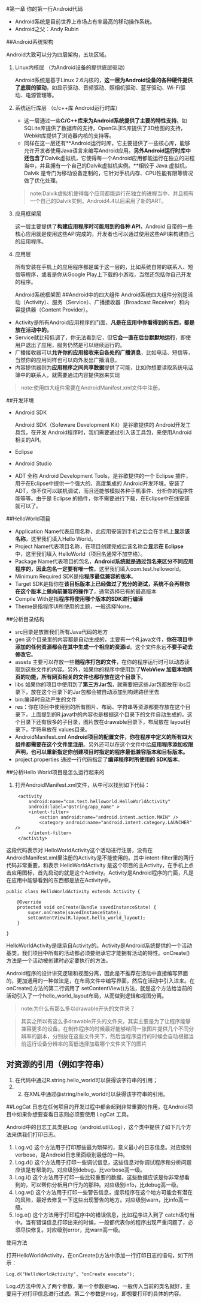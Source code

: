 #第一章 你的第一行Android代码

* Android系统是目前世界上市场占有率最高的移动操作系统。
* Android之父：Andy Rubin

##Android系统架构

Android大致可以分为四层架构，五块区域。 

1. Linux内核层 （为Android设备的提供底层驱动）
	
	Android系统是基于Linux 2.6内核的，**这一层为Android设备的各种硬件提供了底层的驱动**，如显示驱动、音频驱动、照相机驱动、蓝牙驱动、Wi-Fi驱动、电源管理等。 
2. 系统运行库层 （c/c++库 Android运行时库）
	
	* 这一层通过一些**C/C++库来为Android系统提供了主要的特性支持**。如SQLite库提供了数据库的支持，OpenGL|ES库提供了3D绘图的支持，Webkit库提供了浏览器内核的支持等。 
	* 同样在这一层还有**Android运行时库，它主要提供了一些核心库，能够允许开发者使用Java语言来编写Android应用。**另外Android运行时库中还包含了**Dalvik虚拟机，它使得每一个Android应用都能运行在独立的进程当中，并且拥有一个自己的Dalvik虚拟机实例。**相较于 Java 虚拟机，Dalvik 是专门为移动设备定制的，它针对手机内存、CPU性能有限等情况做了优化处理。 

	>note:Dalvik虚拟机使得每个应用都能运行在独立的进程当中，并且拥有一个自己的Dalvik实例。Android4.4以后采用了新的ART。
3. 应用框架层 
	
	这一层主要提供了**构建应用程序时可能用到的各种 API**，Android 自带的一些核心应用就是使用这些API完成的，开发者也可以通过使用这些API来构建自己的应用程序。
4.	应用层 
	
	所有安装在手机上的应用程序都是属于这一层的，比如系统自带的联系人、短信等程序，或者是你从Google Play上下载的小游戏，当然还包括你自己开发的程序。 

	Android系统框架图
##Android中的四大组件
Android系统四大组件分别是活动（Activity）、服务（Service）、广播接收器（Broadcast Receiver）和内容提供器（Content Provider）。

* Activity是所有Android应用程序的门面，**凡是在应用中你看得到的东西，都是放在活动中的。**
* Service就比较低调了，你无法看到它，但**它会一直在后台默默地运行**，即使用户退出了应用，服务仍然是可以继续运行的。 
* 广播接收器可以**允许你的应用接收来自各处的广播消息**，比如电话、短信等，当然你的应用同样也可以向外发出广播消息。
* 内容提供器则为**应用程序之间共享数据**提供了可能，比如你想要读取系统电话簿中的联系人，就需要通过内容提供器来实现

>note:使用四大组件需要在AndroidManifest.xml文件中注册。

##开发环境

* Android SDK 
	
	Android SDK（Sofeware Development Kit）是谷歌提供的 Android开发工具包，在开发 Android程序时，我们需要通过引入该工具包，来使用Android相关的API。

* Eclipse
* Android Studio
* ADT 全称 Android Development Tools，是谷歌提供的一个 Eclipse 插件，用于在Eclipse中提供一个强大的、高度集成的 Android开发环境。安装了 ADT，你不仅可以联机调试，而且还能够模拟各种手机事件、分析你的程序性能等等。由于是 Eclipse 的插件，你不需要进行下载，在Eclipse中在线安装就可以了。 

##HelloWorld项目
* Application Name代表应用名称，此应用安装到手机之后会在手机上**显示该名称**，这里我们填入Hello World。
* Project Name代表项目名称，在项目创建完成后该名称会**显示在 Eclipse** 中，这里我们填入 HelloWorld（项目名通常不加空格）。
* Package Name代表项目的包名，**Android系统就是通过包名来区分不同应用程序的，因此包名一定要有唯一性**，这里我们填入com.test.helloworld。
* Minimum Required SDK是指**程序最低兼容的版本**。
* Target SDK是指你在**该目标版本上已经做过了充分的测试，系统不会再帮你在这个版本上做向前兼容的操作了**，通常选择已有的最高版本
* Compile With是指**程序将使用哪个版本的SDK进行编译**
* Theme是指程序UI所使用的主题，一般选择None。

##分析目录结构
* src目录是放置我们所有Java代码的地方
* gen 这个目录里的内容都是自动生成的，主要有一个R.java文件，**你在项目中添加的任何资源都会在其中生成一个相应的资源id**。这个文件永远**不要手动去修改它**。
* assets 主要可以存放一些**随程序打包的文件**，在你的程序运行时可以动态读取到这些文件的内容。另外，如果你的程序中使用到了**WebView 加载本地网页的功能，所有网页相关的文件也都存放在这个目录下**。
* libs 如果你的项目中使用到了**第三方Jar包**，就需要把这些Jar包都放在libs目录下，放在这个目录下的Jar包都会被自动添加到构建路径里去
* bin:编译时自动产生的文件
* res：你在项目中使用到的所有图片、布局、字符串等资源都要存放在这个目录下，上面提到的R.java中的内容也是根据这个目录下的文件自动生成的。这个目录下还有很多的子目录，图片放在drawable目录下，布局放在 layout目录下，字符串放在 values目录。
* AndroidManifest.xml A**ndroid项目的配置文件，你在程序中定义的所有四大组件都需要在这个文件里注册**。另外还可以在这个文件中给**应用程序添加权限声明，也可以重新指定你创建项目时指定的程序最低兼容版本和目标版本。**
* project.properties 通过一行代码指定了**编译程序时所使用的 SDK版本**。

##分析Hello World项目是怎么运行起来的
1. 打开AndroidManifest.xml文件，从中可以找到如下代码： 

        <activity
            android:name="com.test.helloworld.HelloWorldActivity"
            android:label="@string/app_name" >
            <intent-filter>
                <action android:name="android.intent.action.MAIN" />
				<category android:name="android.intent.category.LAUNCHER" />
            </intent-filter>
        </activity>
 
这段代码表示对 HelloWorldActivity这个活动进行注册，没有在 AndroidManifest.xml里注册的Activity是不能使用的。其中 intent-filter里的两行代码非常重要，<action android:name= "android.intent.action.MAIN" />和<category android:name="android.intent.category.LAUNCHER" />表示 HelloWorldActivity 是这个项目的主Activity，在手机上点击应用图标，首先启动的就是这个Activity。Activity是Android程序的门面，凡是在应用中能够看到的东西都是放在Activity中。

	public class HelloWorldActivity extends Activity {
	
	    @Override
	    protected void onCreate(Bundle savedInstanceState) {
	        super.onCreate(savedInstanceState);
	        setContentView(R.layout.hello_world_layout);
	    }
	    
	}
HelloWorldActivity是继承自Activity的。Activity是Android系统提供的一个活动基类，我们项目中所有的活动都必须要继承它才能拥有活动的特性。onCreate()方法是一个活动被创建时必定要执行的方法。

Android程序的设计讲究逻辑和视图分离，因此是不推荐在活动中直接编写界面的，更加通用的一种做法是，在布局文件中编写界面，然后在活动中引入进来。在onCreate()方法的第二行调用了 setContentView()方法，就是这个方法给当前的活动引入了一个hello_world_layout布局，从而做到逻辑和视图分离。

>note:为什么有那么多以drawable开头的文件夹？

>其实之所以有这么多drawable开头的文件夹，其实主要是为了让程序能够兼容更多的设备。在制作程序的时候最好能够给同一张图片提供几个不同分辨率的副本，分别放在这些文件夹下，然后当程序运行的时候会自动根据当前运行设备分辨率的高低选择加载哪个文件夹下的图片

##	对资源的引用（例如字符串）
1. 在代码中通过R.string.hello_world可以获得该字符串的引用； 
2. 2. 在XML中通过@string/hello_world可以获得该字符串的引用。
 
##LogCat
日志在任何项目的开发过程中都会起到非常重要的作用，在Android项目中如果你想要查看日志则必须要使用 LogCat 工具。

Android中的日志工具类是Log（android.util.Log），这个类中提供了如下几个方法来供我们打印日志。 

1. Log.v() 这个方法用于打印那些最为琐碎的，意义最小的日志信息。对应级别 verbose，是Android日志里面级别最低的一种。 
2. Log.d() 这个方法用于打印一些调试信息，这些信息对你调试程序和分析问题应该是有帮助的。对应级别debug，比verbose高一级。 
3. Log.i() 这个方法用于打印一些比较重要的数据，这些数据应该是你非常想看到的，可以帮你分析用户行为的那种。对应级别info，比debug高一级。 
4. Log.w() 这个方法用于打印一些警告信息，提示程序在这个地方可能会有潜在的风险，最好去修复一下这些出现警告的地方。对应级别warn，比info高一级。
5. log.e()  这个方法用于打印程序中的错误信息，比如程序进入到了 catch语句当中。当有错误信息打印出来的时候，一般都代表你的程序出现严重问题了，必须尽快修复。对应级别error，比warn高一级。

使用方法

打开HelloWorldActivity，在onCreate()方法中添加一行打印日志的语句，如下所示：  
			
	Log.d("HelloWorldActivity", "onCreate execute");  

Log.d方法中传入了两个参数，第一个参数是tag，一般传入当前的类名就好，主要用于对打印信息进行过滤。第二个参数是msg，即想要打印的具体的内容。